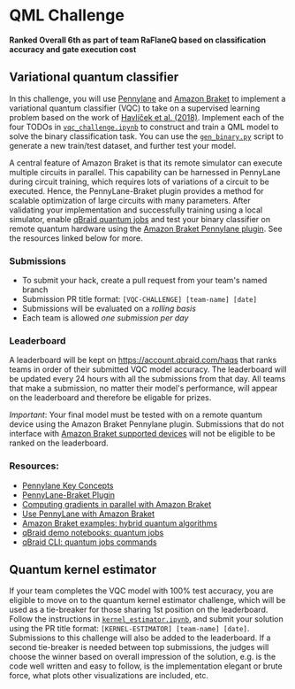 # QML Challenge


**Ranked Overall 6th as part of team RaFlaneQ based on classification accuracy and gate execution cost**

## Variational quantum classifier

In this challenge, you will use [Pennylane](https://github.com/PennyLaneAI/pennylane) and [Amazon Braket](https://github.com/aws/amazon-braket-examples) to implement a variational quantum classifier (VQC) to take on a supervised learning problem based on the work of [Havlíček et al. (2018)](https://arxiv.org/pdf/1804.11326.pdf). Implement each of the four TODOs in [`vqc_challenge.ipynb`](vqc_challenge.ipynb) to construct and train a QML model to solve the binary classification task. You can use the [`gen_binary.py`](gen_binary.py) script to generate a new train/test dataset, and further test your model.

A central feature of Amazon Braket is that its remote simulator can execute multiple circuits in parallel. This capability can be harnessed in PennyLane during circuit training, which requires lots of variations of a circuit to be executed. Hence, the PennyLane-Braket plugin provides a method for scalable optimization of large circuits with many parameters. After validating your implementation and successfully training using a local simulator, enable [qBraid quantum jobs](https://qbraid-qbraid.readthedocs-hosted.com/en/latest/cli/jobs.html) and test your binary classifier on remote quantum hardware using the [Amazon Braket Pennylane plugin](https://github.com/aws/amazon-braket-pennylane-plugin-python). See the resources linked below for more.

### Submissions

- To submit your hack, create a pull request from your team's named branch
- Submission PR title format: `[VQC-CHALLENGE] [team-name] [date]`
- Submissions will be evaluated on a *rolling basis*
- Each team is allowed *one submission per day*

### Leaderboard

A leaderboard will be kept on https://account.qbraid.com/haqs that ranks teams in order of their submitted VQC model accuracy. The leaderboard will be updated every 24 hours with all the submissions from that day. All teams that make a submission, no matter their model's performance, will appear on the leaderboard and therefore be eligable for prizes.

*Important*:  Your final model must be tested with on a remote quantum device using the Amazon Braket Pennylane plugin. Submissions that do not interface with [Amazon Braket supported devices](https://docs.aws.amazon.com/braket/latest/developerguide/braket-devices.html) will not be eligible to be ranked on the leaderboard.

### Resources:

- [Pennylane Key Concepts](https://pennylane.ai/qml/glossary.html)
- [PennyLane-Braket Plugin](https://amazon-braket-pennylane-plugin-python.readthedocs.io/en/latest/)
- [Computing gradients in parallel with Amazon Braket](https://pennylane.ai/qml/demos/braket-parallel-gradients.html)
- [Use PennyLane with Amazon Braket](https://docs.aws.amazon.com/braket/latest/developerguide/hybrid.html)
- [Amazon Braket examples: hybrid quantum algorithms](https://github.com/aws/amazon-braket-examples/tree/main/examples/hybrid_quantum_algorithms)
- [qBraid demo notebooks: quantum jobs](https://github.com/qBraid/qbraid-lab-demo/blob/main/qbraid_quantum_jobs.ipynb)
- [qBraid CLI: quantum jobs commands](https://qbraid-qbraid.readthedocs-hosted.com/en/latest/cli/jobs.html)

## Quantum kernel estimator

If your team completes the VQC model with 100% test accuracy, you are eligible to move on to the quantum kernel estimator challenge, which will be used as a tie-breaker for those sharing 1st position on the leaderboard. Follow the instructions in [`kernel_estimator.ipynb`](kernel_estimator.ipynb), and submit your solution using the PR title format: `[KERNEL-ESTIMATOR] [team-name] [date]`. Submissions to this challenge will also be added to the leaderboard. If a second tie-breaker is needed between top submissions, the judges will choose the winner based on overall impression of the solution, e.g. is the code well written and easy to follow, is the implementation elegant or brute force, what plots other visualizations are included, etc.
